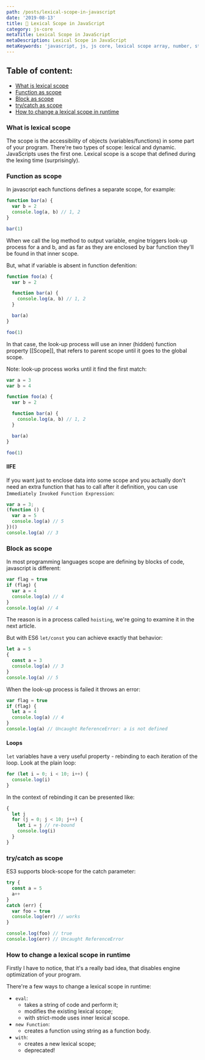 ```yaml
---
path: /posts/lexical-scope-in-javascript
date: '2019-08-13'
title: 🏢 Lexical Scope in JavaScript
category: js-core
metaTitle: Lexical Scope in JavaScript
metaDescription: Lexical Scope in JavaScript
metaKeywords: 'javascript, js, js core, lexical scope array, number, string, bool'
---
```


## Table of content:

* [What is lexical scope](#what-is-lexical-scope)
* [Function as scope](#function-as-scope)
* [Block as scope](#block-as-scope)
* [try/catch as scope](#trycatch-as-scope)
* [How to change a lexical scope in runtime](#how-to-change-a-lexical-scope-in-runtime)

### What is lexical scope

The scope is the accessibility of objects (variables/functions) in some part of your program.
There're two types of scope: lexical and dynamic. JavaScripts uses the first one.
Lexical scope is a scope that defined during the lexing time (surprisingly).

### Function as scope

In javascript each functions defines a separate scope, for example:

```js
function bar(a) {
  var b = 2
  console.log(a, b) // 1, 2
}

bar(1)
```

When we call the log method to output variable, engine triggers look-up process for a and b, and as far as they are enclosed by bar function they'll be found in that inner scope.

But, what if variable is absent in function defenition:

```js
function foo(a) {
  var b = 2

  function bar(a) {
    console.log(a, b) // 1, 2
  }

  bar(a)
}

foo(1)
```

In that case, the look-up process will use an inner (hidden) function property [[Scope]], that refers to parent scope until it goes to the global scope.

Note: look-up process works until it find the first match:

```js
var a = 3
var b = 4

function foo(a) {
  var b = 2

  function bar(a) {
    console.log(a, b) // 1, 2
  }

  bar(a)
}

foo(1)
```

#### IIFE

If you want just to enclose data into some scope and you actually don't need an extra function that has to call after it definition, you can use ```Immediately Invoked Function Expression```:

```js
var a = 3;
(function () {
  var a = 5
  console.log(a) // 5
})()
console.log(a) // 3
```

### Block as scope

In most programming languages scope are defining by blocks of code, javascript is different:

```js
var flag = true
if (flag) {
  var a = 4
  console.log(a) // 4
}
console.log(a) // 4
```

The reason is in a process called ```hoisting```, we're going to examine it in the next article.

But with ES6 ```let/const``` you can achieve exactly that behavior:

```js
let a = 5
{
  const a = 3
  console.log(a) // 3
}
console.log(a) // 5
```

When the look-up process is failed it throws an error:

```js
var flag = true
if (flag) {
  let a = 4
  console.log(a) // 4
}
console.log(a) // Uncaught ReferenceError: a is not defined
```

#### Loops

```let``` variables have a very useful property - rebinding to each iteration of the loop.
Look at the plain loop:

```js
for (let i = 0; i < 10; i++) {
  console.log(i)
}
```

In the context of rebinding it can be presented like:

```js
{
  let j
  for (j = 0; j < 10; j++) {
    let i = j // re-bound
    console.log(i)
  }
}
```

### try/catch as scope

ES3 supports block-scope for the catch parameter:

```js
try {
  const a = 5
  a++
}
catch (err) {
  var foo = true
  console.log(err) // works
}

console.log(foo) // true
console.log(err) // Uncaught ReferenceError
```

### How to change a lexical scope in runtime

Firstly I have to notice, that it's a really bad idea, that disables engine optimization of your program.

There're a few ways to change a lexical scope in runtime:
* ```eval```:
  * takes a string of code and perform it;
  * modifies the existing lexical scope;
  * with strict-mode uses inner lexical scope.
* ```new Function```:
  * creates a function using string as a function body.
* ```with```:
  * creates a new lexical scope;
  * deprecated!
